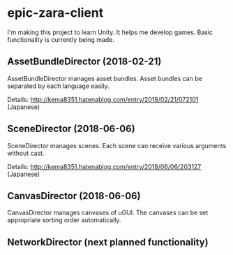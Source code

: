 # epic-zara-client

I'm making this project to learn Unity. It helps me develop games. Basic functionality is currently being made.

## AssetBundleDirector (2018-02-21)

AssetBundleDirector manages asset bundles. Asset bundles can be separated by each language easily. 

Details: http://kema8351.hatenablog.com/entry/2018/02/21/072101 (Japanese)

## SceneDirector (2018-06-06)

SceneDirector manages scenes.  Each scene can receive various arguments without cast.

Details: http://kema8351.hatenablog.com/entry/2018/06/06/203127 (Japanese)

## CanvasDirector (2018-06-06)

CanvasDirector manages canvases of uGUI. The canvases can be set appropriate sorting order automatically.

## NetworkDirector (next planned functionality)
